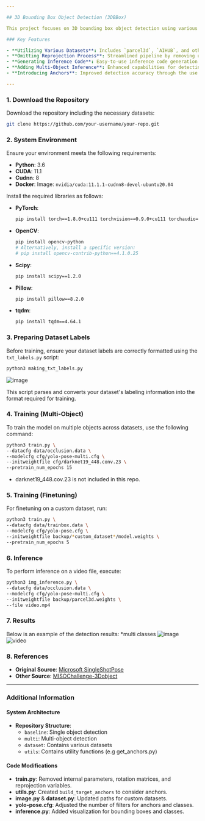 ```yaml
---

## 3D Bounding Box Object Detection (3DBBox)

This project focuses on 3D bounding box object detection using various datasets, optimized inference processes, and the introduction of multi-object inference capabilities.

### Key Features

- **Utilizing Various Datasets**: Includes `parcel3d`, `AIHUB`, and other "manually labeled" custom datasets.
- **Omitting Reprojection Process**: Streamlined pipeline by removing unnecessary reprojection.
- **Generating Inference Code**: Easy-to-use inference code generation.
- **Adding Multi-Object Inference**: Enhanced capabilities for detecting multiple objects simultaneously.
- **Introducing Anchors**: Improved detection accuracy through the use of anchors.

---
```


### 1. Download the Repository

Download the repository including the necessary datasets:

```sh
git clone https://github.com/your-username/your-repo.git
```

### 2. System Environment

Ensure your environment meets the following requirements:

- **Python**: 3.6
- **CUDA**: 11.1
- **Cudnn**: 8
- **Docker**: Image: `nvidia/cuda:11.1.1-cudnn8-devel-ubuntu20.04`

Install the required libraries as follows:

- **PyTorch**:

    ```sh
    pip install torch==1.8.0+cu111 torchvision==0.9.0+cu111 torchaudio==0.8.0 -f https://download.pytorch.org/whl/torch_stable.html
    ```

- **OpenCV**:

    ```sh
    pip install opencv-python
    # Alternatively, install a specific version:
    # pip install opencv-contrib-python==4.1.0.25
    ```

- **Scipy**:

    ```sh
    pip install scipy==1.2.0
    ```

- **Pillow**:

    ```sh
    pip install pillow==8.2.0
    ```

- **tqdm**:

    ```sh
    pip install tqdm==4.64.1
    ```

### 3. Preparing Dataset Labels

Before training, ensure your dataset labels are correctly formatted using the `txt_labels.py` script:

```sh
python3 making_txt_labels.py
```
![image](https://github.com/user-attachments/assets/5b821868-8962-4590-97a9-0eba3114513d)

This script parses and converts your dataset's labeling information into the format required for training.

### 4. Training (Multi-Object)

To train the model on multiple objects across datasets, use the following command:

```sh
python3 train.py \
--datacfg data/occlusion.data \
--modelcfg cfg/yolo-pose-multi.cfg \
--initweightfile cfg/darknet19_448.conv.23 \ 
--pretrain_num_epochs 15
```
* darknet19_448.cov.23 is not included in this repo. 
### 5. Training (Finetuning)

For finetuning on a custom dataset, run:

```sh
python3 train.py \
--datacfg data/trainbox.data \
--modelcfg cfg/yolo-pose.cfg \
--initweightfile backup/*custom_dataset*/model.weights \
--pretrain_num_epochs 5
```

### 6. Inference

To perform inference on a video file, execute:

```sh
python3 img_inference.py \
--datacfg data/occlusion.data \
--modelcfg cfg/yolo-pose-multi.cfg \
--initweightfile backup/parcel3d.weights \
--file video.mp4
```

### 7. Results

Below is an example of the detection results:
*multi classes
![image](https://github.com/user-attachments/assets/80527fda-cfbc-41ae-b5b3-88779a124084)
![video](https://github.com/user-attachments/assets/43aae97d-c3c4-428c-a886-c2a883a1bf1d)

### 8. References

- **Original Source**: [Microsoft SingleShotPose](https://github.com/microsoft/singleshotpose)
- **Other Source**: [MISOChallenge-3Dobject](https://github.com/DatathonInfo/MISOChallenge-3Dobject)

---

### Additional Information

#### System Architecture
- **Repository Structure**:
  - `baseline`: Single object detection
  - `multi`: Multi-object detection
  - `dataset`: Contains various datasets
  - `utils`: Contains utility functions (e.g get_anchors.py)

#### Code Modifications

- **train.py**: Removed internal parameters, rotation matrices, and reprojection variables.
- **utils.py**: Created `build_target_anchors` to consider anchors.
- **image.py** & **dataset.py**: Updated paths for custom datasets.
- **yolo-pose.cfg**: Adjusted the number of filters for anchors and classes.
- **inference.py**: Added visualization for bounding boxes and classes.
